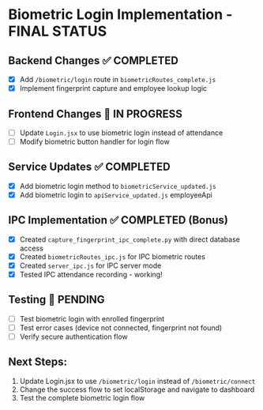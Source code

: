 # Biometric Login Implementation - FINAL STATUS

## Backend Changes ✅ COMPLETED
- [x] Add `/biometric/login` route in `biometricRoutes_complete.js`
- [x] Implement fingerprint capture and employee lookup logic

## Frontend Changes 🔄 IN PROGRESS
- [ ] Update `Login.jsx` to use biometric login instead of attendance
- [ ] Modify biometric button handler for login flow

## Service Updates ✅ COMPLETED
- [x] Add biometric login method to `biometricService_updated.js`
- [x] Add biometric login to `apiService_updated.js` employeeApi

## IPC Implementation ✅ COMPLETED (Bonus)
- [x] Created `capture_fingerprint_ipc_complete.py` with direct database access
- [x] Created `biometricRoutes_ipc.js` for IPC biometric routes
- [x] Created `server_ipc.js` for IPC server mode
- [x] Tested IPC attendance recording - working!

## Testing 🔄 PENDING
- [ ] Test biometric login with enrolled fingerprint
- [ ] Test error cases (device not connected, fingerprint not found)
- [ ] Verify secure authentication flow

## Next Steps:
1. Update Login.jsx to use `/biometric/login` instead of `/biometric/connect`
2. Change the success flow to set localStorage and navigate to dashboard
3. Test the complete biometric login flow
